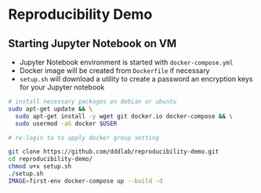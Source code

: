 # Reproducibility Demo

## Starting Jupyter Notebook on VM

* Jupyter Notebook environment is started with `docker-compose.yml`
* Docker image will be created from `Dockerfile` if necessary
* `setup.sh` will download a utility to create a password an encryption keys for your Jupyter notebook

```bash
# install necessary packages on debian or ubuntu
sudo apt-get update && \
  sudo apt-get install -y wget git docker.io docker-compose && \
  sudo usermod -aG docker $USER

# re-login to to apply docker group setting

git clone https://github.com/dddlab/reproducibility-demo.git
cd reproducibility-demo/
chmod u+x setup.sh
./setup.sh 
IMAGE=first-env docker-compose up --build -d
```
